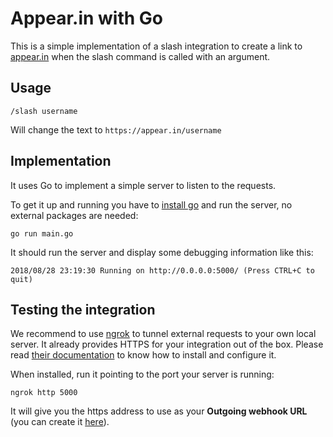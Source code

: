 Appear.in with Go
====================

This is a simple implementation of a slash integration to create a link
to [appear.in](https://appear.in) when the slash command is called with an
argument.

Usage
-----

`/slash username`

Will change the text to `https://appear.in/username`

Implementation
--------------

It uses Go to implement a simple server to listen to the requests.

To get it up and running you have to [install go](https://golang.org/) and run the server, no external packages are needed:

    go run main.go

It should run the server and display some debugging information like this:

    2018/08/28 23:19:30 Running on http://0.0.0.0:5000/ (Press CTRL+C to quit)

Testing the integration 
-----------------------

We recommend to use [ngrok](https://ngrok.com) to tunnel external requests to
your own local server. It already provides HTTPS for your integration out of the
box. Please read [their documentation](https://ngrok.com/docs) to know how to
install and configure it.

When installed, run it pointing to the port your server is running:

    ngrok http 5000

It will give you the https address to use as your **Outgoing webhook URL** (you
can create it [here](https://twistapp.com/integrations/build)).
